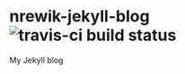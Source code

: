 # nrewik-jekyll-blog ![travis-ci build status](https://travis-ci.org/nRewik/nrewik-jekyll-blog.svg)
My Jekyll blog 
